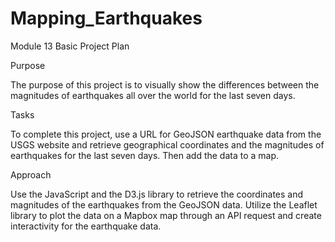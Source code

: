 # Mapping_Earthquakes
Module 13
Basic Project Plan

Purpose

The purpose of this project is to visually show the differences between the magnitudes of earthquakes all over the world for the last seven days.

Tasks

To complete this project, use a URL for GeoJSON earthquake data from the USGS website and retrieve geographical coordinates and the magnitudes of earthquakes for the last seven days. Then add the data to a map.

Approach

Use the JavaScript and the D3.js library to retrieve the coordinates and magnitudes of the earthquakes from the GeoJSON data. Utilize the Leaflet library to plot the data on a Mapbox map through an API request and create interactivity for the earthquake data.
